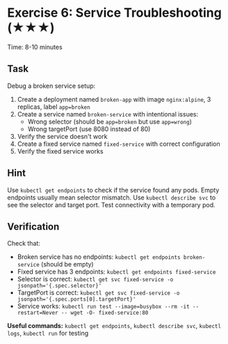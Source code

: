 # Exercise 6: Service Troubleshooting (★★★)

Time: 8-10 minutes

## Task

Debug a broken service setup:

1. Create a deployment named `broken-app` with image `nginx:alpine`, 3 replicas, label `app=broken`
2. Create a service named `broken-service` with intentional issues:
   - Wrong selector (should be `app=broken` but use `app=wrong`)
   - Wrong targetPort (use 8080 instead of 80)
3. Verify the service doesn't work
4. Create a fixed service named `fixed-service` with correct configuration
5. Verify the fixed service works

## Hint

Use `kubectl get endpoints` to check if the service found any pods. Empty endpoints usually mean selector mismatch.
Use `kubectl describe svc` to see the selector and target port. Test connectivity with a temporary pod.

## Verification

Check that:

- Broken service has no endpoints: `kubectl get endpoints broken-service` (should be empty)
- Fixed service has 3 endpoints: `kubectl get endpoints fixed-service`
- Selector is correct: `kubectl get svc fixed-service -o jsonpath='{.spec.selector}'`
- TargetPort is correct: `kubectl get svc fixed-service -o jsonpath='{.spec.ports[0].targetPort}'`
- Service works: `kubectl run test --image=busybox --rm -it --restart=Never -- wget -O- fixed-service:80`

**Useful commands:** `kubectl get endpoints`, `kubectl describe svc`, `kubectl logs`, `kubectl run` for testing
